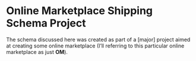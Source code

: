 # Online Marketplace Shipping Schema Project
The schema discussed here was created as part of a [major] project aimed at creating some online marketplace (I’ll referring to this particular online marketplace as just **OM**). 
